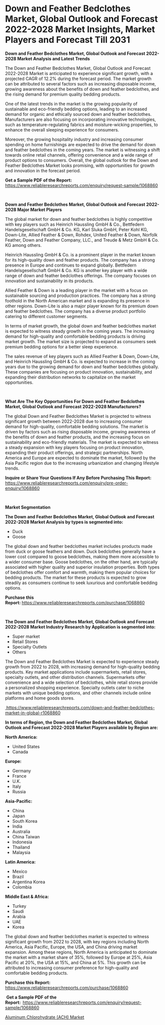 <p><h1>Down and Feather Bedclothes Market, Global Outlook and Forecast 2022-2028 Market Insights, Market Players and Forecast Till 2031</h1></p><p><strong>Down and Feather Bedclothes Market, Global Outlook and Forecast 2022-2028 Market Analysis and Latest Trends</strong></p>
<p><p>The Down and Feather Bedclothes Market, Global Outlook and Forecast 2022-2028 Market is anticipated to experience significant growth, with a projected CAGR of 12.2% during the forecast period. The market growth can be attributed to several factors such as increasing disposable income, growing awareness about the benefits of down and feather bedclothes, and the rising demand for premium quality bedding products.</p><p>One of the latest trends in the market is the growing popularity of sustainable and eco-friendly bedding options, leading to an increased demand for organic and ethically sourced down and feather bedclothes. Manufacturers are also focusing on incorporating innovative technologies, such as temperature-regulating fabrics and moisture-wicking properties, to enhance the overall sleeping experience for consumers.</p><p>Moreover, the growing hospitality industry and increasing consumer spending on home furnishings are expected to drive the demand for down and feather bedclothes in the coming years. The market is witnessing a shift towards online retail channels, offering convenience and a wide range of product options to consumers. Overall, the global outlook for the Down and Feather Bedclothes Market looks promising, with opportunities for growth and innovation in the forecast period.</p></p>
<p><strong>Get a Sample PDF of the Report:&nbsp;</strong> <a href="https://www.reliableresearchreports.com/enquiry/request-sample/1068860">https://www.reliableresearchreports.com/enquiry/request-sample/1068860</a></p>
<p>&nbsp;</p>
<p><strong>Down and Feather Bedclothes Market, Global Outlook and Forecast 2022-2028 Major Market Players</strong></p>
<p><p>The global market for down and feather bedclothes is highly competitive with key players such as Heinrich Haussling GmbH & Co., Bettfedern Handelsgesellschaft GmbH & Co. KG, Karl Sluka GmbH, Peter Kohl KG, Down-Lite, Allied Feather & Down, Rohdex, United Feather & Down, Norfolk Feather, Down and Feather Company, LLC., and Treude & Metz GmbH & Co. KG among others.</p><p>Heinrich Haussling GmbH & Co. is a prominent player in the market known for its high-quality down and feather products. The company has a strong presence in Europe and continues to expand globally. Bettfedern Handelsgesellschaft GmbH & Co. KG is another key player with a wide range of down and feather bedclothes offerings. The company focuses on innovation and sustainability in its products.</p><p>Allied Feather & Down is a leading player in the market with a focus on sustainable sourcing and production practices. The company has a strong foothold in the North American market and is expanding its presence in other regions. Down-Lite is also a major player known for its premium down and feather bedclothes. The company has a diverse product portfolio catering to different customer segments.</p><p>In terms of market growth, the global down and feather bedclothes market is expected to witness steady growth in the coming years. The increasing demand for high-quality and comfortable bedding products is driving market growth. The market size is projected to expand as consumers seek premium bedding options for a better sleep experience.</p><p>The sales revenue of key players such as Allied Feather & Down, Down-Lite, and Heinrich Haussling GmbH & Co. is expected to increase in the coming years due to the growing demand for down and feather bedclothes globally. These companies are focusing on product innovation, sustainability, and expanding their distribution networks to capitalize on the market opportunities.</p></p>
<p>&nbsp;</p>
<p><strong>What Are The Key Opportunities For Down and Feather Bedclothes Market, Global Outlook and Forecast 2022-2028 Manufacturers?</strong></p>
<p><p>The global Down and Feather Bedclothes Market is projected to witness significant growth between 2022-2028 due to increasing consumer demand for high-quality, comfortable bedding solutions. The market is driven by factors such as rising disposable income, growing awareness of the benefits of down and feather products, and the increasing focus on sustainability and eco-friendly materials. The market is expected to witness a steady expansion with key players focusing on product innovation, expanding their product offerings, and strategic partnerships. North America and Europe are expected to dominate the market, followed by the Asia Pacific region due to the increasing urbanization and changing lifestyle trends.</p></p>
<p><strong>Inquire or Share Your Questions If Any Before Purchasing This Report:</strong> <a href="https://www.reliableresearchreports.com/enquiry/pre-order-enquiry/1068860">https://www.reliableresearchreports.com/enquiry/pre-order-enquiry/1068860</a></p>
<p>&nbsp;</p>
<p><strong>Market Segmentation</strong></p>
<p><strong>The Down and Feather Bedclothes Market, Global Outlook and Forecast 2022-2028 Market Analysis by types is segmented into:</strong></p>
<p><ul><li>Duck</li><li>Goose</li></ul></p>
<p><p>The global down and feather bedclothes market includes products made from duck or goose feathers and down. Duck bedclothes generally have a lower cost compared to goose bedclothes, making them more accessible to a wider consumer base. Goose bedclothes, on the other hand, are typically associated with higher quality and superior insulation properties. Both types of bedclothes offer comfort and warmth, making them popular choices for bedding products. The market for these products is expected to grow steadily as consumers continue to seek luxurious and comfortable bedding options.</p></p>
<p><strong>Purchase this Report:&nbsp;</strong><a href="https://www.reliableresearchreports.com/purchase/1068860">https://www.reliableresearchreports.com/purchase/1068860</a></p>
<p>&nbsp;</p>
<p><strong>The Down and Feather Bedclothes Market, Global Outlook and Forecast 2022-2028 Market Industry Research by Application is segmented into:</strong></p>
<p><ul><li>Super market</li><li>Retail Stores</li><li>Specialty Outlets</li><li>Others</li></ul></p>
<p><p>The Down and Feather Bedclothes Market is expected to experience steady growth from 2022 to 2028, with increasing demand for high-quality bedding products. Key market applications include supermarkets, retail stores, specialty outlets, and other distribution channels. Supermarkets offer convenience and a wide selection of bedclothes, while retail stores provide a personalized shopping experience. Specialty outlets cater to niche markets with unique bedding options, and other channels include online platforms and home goods stores.</p></p>
<p><a href="https://www.reliableresearchreports.com/down-and-feather-bedclothes-market-in-global-r1068860">&nbsp;https://www.reliableresearchreports.com/down-and-feather-bedclothes-market-in-global-r1068860</a></p>
<p><strong>In terms of Region, the Down and Feather Bedclothes Market, Global Outlook and Forecast 2022-2028 Market Players available by Region are:</strong></p>
<p>
    <p> <strong> North America: </strong>
        <ul>
            <li>United States</li>
            <li>Canada</li>
        </ul>
        </p> 
    <p> <strong> Europe: </strong>
        <ul>
            <li>Germany</li>
            <li>France</li>
            <li>U.K.</li>
            <li>Italy</li>
            <li>Russia</li>
        </ul>
        </p> 
    <p> <strong> Asia-Pacific: </strong>
        <ul>
            <li>China</li>
            <li>Japan</li>
            <li>South Korea</li>
            <li>India</li>
            <li>Australia</li>
            <li>China Taiwan</li>
            <li>Indonesia</li>
            <li>Thailand</li>
            <li>Malaysia</li>
        </ul>
        </p> 
    <p> <strong> Latin America: </strong>
        <ul>
            <li>Mexico</li>
            <li>Brazil</li>
            <li>Argentina Korea</li>
            <li>Colombia</li>
        </ul>
        </p> 
    <p> <strong> Middle East & Africa: </strong>
        <ul>
            <li>Turkey</li>
            <li>Saudi</li>
            <li>Arabia</li>
            <li>UAE</li>
            <li>Korea</li>
        </ul>
    </p>
    </p>
<p><p>The global down and feather bedclothes market is expected to witness significant growth from 2022 to 2028, with key regions including North America, Asia Pacific, Europe, the USA, and China driving market expansion. Among these regions, North America is anticipated to dominate the market with a market share of 35%, followed by Europe at 25%, Asia Pacific at 20%, the USA at 15%, and China at 5%. This growth can be attributed to increasing consumer preference for high-quality and comfortable bedding products.</p></p>
<p><strong>Purchase this Report: </strong><a href="https://www.reliableresearchreports.com/purchase/1068860">https://www.reliableresearchreports.com/purchase/1068860</a></p>
<p>&nbsp;<strong>Get a Sample PDF of the Report:&nbsp;&nbsp;</strong><a href="https://www.reliableresearchreports.com/enquiry/request-sample/1068860">https://www.reliableresearchreports.com/enquiry/request-sample/1068860</a></p>
<p><strong></strong></p>
<p><p><a href="https://github.com/lavernaCole75/Market-Research-Report-List-1/blob/main/aluminum-chlorohydrate-ach-market.md">Aluminum Chlorohydrate (ACH) Market</a></p></p>